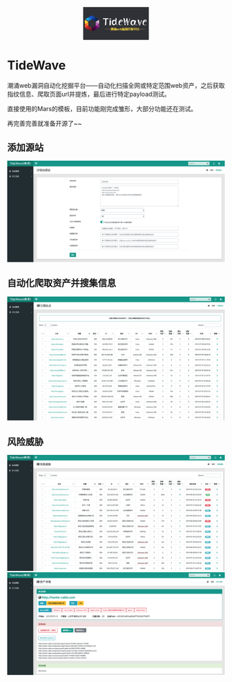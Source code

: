 <div align=center><img src=images/logo.png width=30% ></div>


# TideWave

潮涌web漏洞自动化挖掘平台——自动化扫描全网或特定范围web资产，之后获取指纹信息、爬取页面url并提炼，最后进行特定payload测试。

直接使用的Mars的模板，目前功能刚完成雏形，大部分功能还在测试。

再完善完善就准备开源了~~


## 添加源站

<div align=center><img src=images/001.png ></div>


## 自动化爬取资产并搜集信息

<div align=center><img src=images/002.png ></div>


## 风险威胁

<div align=center><img src=images/003.png ></div>

<div align=center><img src=images/004.png ></div>
